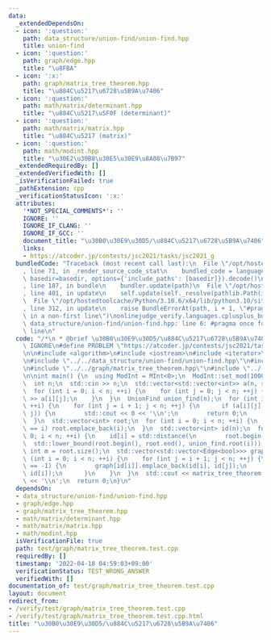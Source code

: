 ```yaml
---
data:
  _extendedDependsOn:
  - icon: ':question:'
    path: data_structure/union-find/union-find.hpp
    title: union-find
  - icon: ':question:'
    path: graph/edge.hpp
    title: "\u8FBA"
  - icon: ':x:'
    path: graph/matrix_tree_theorem.hpp
    title: "\u884C\u5217\u6728\u5B9A\u7406"
  - icon: ':question:'
    path: math/matrix/determinant.hpp
    title: "\u884C\u5217\u5F0F (determinant)"
  - icon: ':question:'
    path: math/matrix/matrix.hpp
    title: "\u884C\u5217 (matrix)"
  - icon: ':question:'
    path: math/modint.hpp
    title: "\u30E2\u30B8\u30E5\u30E9\u8A08\u7B97"
  _extendedRequiredBy: []
  _extendedVerifiedWith: []
  _isVerificationFailed: true
  _pathExtension: cpp
  _verificationStatusIcon: ':x:'
  attributes:
    '*NOT_SPECIAL_COMMENTS*': ''
    IGNORE: ''
    IGNORE_IF_CLANG: ''
    IGNORE_IF_GCC: ''
    document_title: "\u30B0\u30E9\u30D5/\u884C\u5217\u6728\u5B9A\u7406"
    links:
    - https://atcoder.jp/contests/jsc2021/tasks/jsc2021_g
  bundledCode: "Traceback (most recent call last):\n  File \"/opt/hostedtoolcache/Python/3.10.6/x64/lib/python3.10/site-packages/onlinejudge_verify/documentation/build.py\"\
    , line 71, in _render_source_code_stat\n    bundled_code = language.bundle(stat.path,\
    \ basedir=basedir, options={'include_paths': [basedir]}).decode()\n  File \"/opt/hostedtoolcache/Python/3.10.6/x64/lib/python3.10/site-packages/onlinejudge_verify/languages/cplusplus.py\"\
    , line 187, in bundle\n    bundler.update(path)\n  File \"/opt/hostedtoolcache/Python/3.10.6/x64/lib/python3.10/site-packages/onlinejudge_verify/languages/cplusplus_bundle.py\"\
    , line 401, in update\n    self.update(self._resolve(pathlib.Path(included), included_from=path))\n\
    \  File \"/opt/hostedtoolcache/Python/3.10.6/x64/lib/python3.10/site-packages/onlinejudge_verify/languages/cplusplus_bundle.py\"\
    , line 312, in update\n    raise BundleErrorAt(path, i + 1, \"#pragma once found\
    \ in a non-first line\")\nonlinejudge_verify.languages.cplusplus_bundle.BundleErrorAt:\
    \ data_structure/union-find/union-find.hpp: line 6: #pragma once found in a non-first\
    \ line\n"
  code: "/*\n * @brief \u30B0\u30E9\u30D5/\u884C\u5217\u6728\u5B9A\u7406\n */\n#define\
    \ IGNORE\n#define PROBLEM \"https://atcoder.jp/contests/jsc2021/tasks/jsc2021_g\"\
    \n\n#include <algorithm>\n#include <iostream>\n#include <iterator>\n#include <vector>\n\
    \n#include \"../../data_structure/union-find/union-find.hpp\"\n#include \"../../graph/edge.hpp\"\
    \n#include \"../../graph/matrix_tree_theorem.hpp\"\n#include \"../../math/modint.hpp\"\
    \n\nint main() {\n  using ModInt = MInt<0>;\n  ModInt::set_mod(1000000007);\n\
    \  int n;\n  std::cin >> n;\n  std::vector<std::vector<int>> a(n, std::vector<int>(n));\n\
    \  for (int i = 0; i < n; ++i) {\n    for (int j = 0; j < n; ++j) {\n      std::cin\
    \ >> a[i][j];\n    }\n  }\n  UnionFind union_find(n);\n  for (int i = 0; i < n;\
    \ ++i) {\n    for (int j = i + 1; j < n; ++j) {\n      if (a[i][j] == 1 && !union_find.unite(i,\
    \ j)) {\n        std::cout << 0 << '\\n';\n        return 0;\n      }\n    }\n\
    \  }\n  std::vector<int> root;\n  for (int i = 0; i < n; ++i) {\n    if (union_find.root(i)\
    \ == i) root.emplace_back(i);\n  }\n  std::vector<int> id(n);\n  for (int i =\
    \ 0; i < n; ++i) {\n    id[i] = std::distance(\n        root.begin(),\n      \
    \  std::lower_bound(root.begin(), root.end(), union_find.root(i)));\n  }\n  const\
    \ int m = root.size();\n  std::vector<std::vector<Edge<bool>>> graph(m);\n  for\
    \ (int i = 0; i < n; ++i) {\n    for (int j = i + 1; j < n; ++j) {\n      if (a[i][j]\
    \ == -1) {\n        graph[id[i]].emplace_back(id[i], id[j]);\n        graph[id[j]].emplace_back(id[j],\
    \ id[i]);\n      }\n    }\n  }\n  std::cout << matrix_tree_theorem(graph, ModInt(0))\
    \ << '\\n';\n  return 0;\n}\n"
  dependsOn:
  - data_structure/union-find/union-find.hpp
  - graph/edge.hpp
  - graph/matrix_tree_theorem.hpp
  - math/matrix/determinant.hpp
  - math/matrix/matrix.hpp
  - math/modint.hpp
  isVerificationFile: true
  path: test/graph/matrix_tree_theorem.test.cpp
  requiredBy: []
  timestamp: '2022-04-18 04:59:03+09:00'
  verificationStatus: TEST_WRONG_ANSWER
  verifiedWith: []
documentation_of: test/graph/matrix_tree_theorem.test.cpp
layout: document
redirect_from:
- /verify/test/graph/matrix_tree_theorem.test.cpp
- /verify/test/graph/matrix_tree_theorem.test.cpp.html
title: "\u30B0\u30E9\u30D5/\u884C\u5217\u6728\u5B9A\u7406"
---
```

